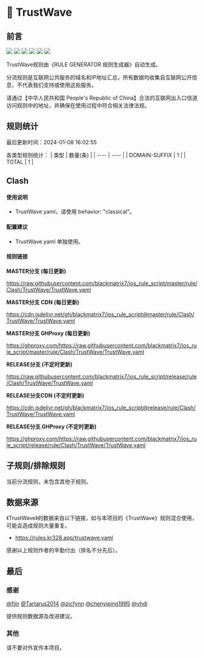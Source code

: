 # 🧸 TrustWave

## 前言

![](https://shields.io/badge/-移除重复规则-ff69b4) ![](https://shields.io/badge/-DOMAIN与DOMAIN--SUFFIX合并-green) ![](https://shields.io/badge/-DOMAIN--SUFFIX间合并-critical) ![](https://shields.io/badge/-DOMAIN与DOMAIN--KEYWORD合并-9cf) ![](https://shields.io/badge/-DOMAIN--SUFFIX与DOMAIN--KEYWORD合并-blue) ![](https://shields.io/badge/-IP--CIDR(6)合并-blueviolet) 

TrustWave规则由《RULE GENERATOR 规则生成器》自动生成。

分流规则是互联网公共服务的域名和IP地址汇总，所有数据均收集自互联网公开信息，不代表我们支持或使用这些服务。

请通过【中华人民共和国 People's Republic of China】合法的互联网出入口信道访问规则中的地址，并确保在使用过程中符合相关法律法规。

## 规则统计

最后更新时间：2024-01-08 16:02:55

各类型规则统计：
| 类型 | 数量(条)  | 
| ---- | ----  |
| DOMAIN-SUFFIX | 1  | 
| TOTAL | 1  | 


## Clash 

#### 使用说明
- TrustWave.yaml，请使用 behavior: "classical"。

#### 配置建议
- TrustWave.yaml 单独使用。

#### 规则链接
**MASTER分支 (每日更新)**

https://raw.githubusercontent.com/blackmatrix7/ios_rule_script/master/rule/Clash/TrustWave/TrustWave.yaml

**MASTER分支 CDN (每日更新)**

https://cdn.jsdelivr.net/gh/blackmatrix7/ios_rule_script@master/rule/Clash/TrustWave/TrustWave.yaml

**MASTER分支 GHProxy (每日更新)**

https://ghproxy.com/https://raw.githubusercontent.com/blackmatrix7/ios_rule_script/master/rule/Clash/TrustWave/TrustWave.yaml

**RELEASE分支 (不定时更新)**

https://raw.githubusercontent.com/blackmatrix7/ios_rule_script/release/rule/Clash/TrustWave/TrustWave.yaml

**RELEASE分支CDN (不定时更新)**

https://cdn.jsdelivr.net/gh/blackmatrix7/ios_rule_script@release/rule/Clash/TrustWave/TrustWave.yaml

**RELEASE分支 GHProxy (不定时更新)**

https://ghproxy.com/https://raw.githubusercontent.com/blackmatrix7/ios_rule_script/release/rule/Clash/TrustWave/TrustWave.yaml

## 子规则/排除规则


当前分流规则，未包含其他子规则。

## 数据来源

《TrustWave》的数据来自以下链接，如与本项目的《TrustWave》规则混合使用，可能会造成规则大量重复。

- https://rules.kr328.app/trustwave.yaml


感谢以上规则作者的辛勤付出（排名不分先后）。

## 最后

### 感谢

[@fiiir](https://github.com/fiiir) [@Tartarus2014](https://github.com/Tartarus2014) [@zjcfynn](https://github.com/zjcfynn) [@chenyiping1995](https://github.com/chenyiping1995) [@vhdj](https://github.com/vhdj)

提供规则数据源及改进建议。

### 其他

请不要对外宣传本项目。